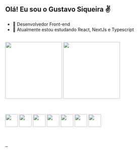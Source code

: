 <!--
**G18siqueira/G18siqueira** is a ✨ _special_ ✨ repository because its `README.md` (this file) appears on your GitHub profile.

Here are some ideas to get you started:

- 🔭 I’m currently working on ...
- 🌱 I’m currently learning ...
- 👯 I’m looking to collaborate on ...
- 🤔 I’m looking for help with ...
- 💬 Ask me about ...
- 📫 How to reach me: ...
- 😄 Pronouns: ...
- ⚡ Fun fact: ...
-->

## Olá! Eu sou o Gustavo Siqueira ✌️

- 🔭 Desenvolvedor Front-end
- 🌱 Atualmente estou estudando React, NextJs e Typescript

<div>
    <br> 
    <a href="https://link.gustavosiqueira.dev.br/github"></a>
    <img height="180rem" src="https://github-readme-stats.vercel.app/api?username=G18siqueira&show_icons=true&theme=gruvbox" alt="">
    <img height="180rem" src="https://github-readme-stats.vercel.app/api/top-langs/?username=G18siqueira&layout=compact&theme=gruvbox" alt="">
</div>

##
<div style="display: inline_block">
    <br>          
    <img align="center" alt="" width="40" height="40" src="https://cdn.jsdelivr.net/gh/devicons/devicon/icons/html5/html5-original.svg"/>          
    <img align="center" alt="" width="40" height="40" src="https://cdn.jsdelivr.net/gh/devicons/devicon/icons/css3/css3-original.svg"/>
    <img align="center" alt="" width="40" height="40" src="https://cdn.jsdelivr.net/gh/devicons/devicon/icons/sass/sass-original.svg"/>
    <img align="center" alt="" width="40" height="40" src="https://cdn.jsdelivr.net/gh/devicons/devicon/icons/javascript/javascript-plain.svg"/>
    <img align="center" alt="" width="40" height="40" src="https://cdn.jsdelivr.net/gh/devicons/devicon/icons/typescript/typescript-original.svg"/>
    <img align="center" alt="" width="40" height="40" src="https://cdn.jsdelivr.net/gh/devicons/devicon/icons/react/react-original.svg"/>
    <img align="center" alt="" width="40" height="40" src="https://cdn.jsdelivr.net/gh/devicons/devicon/icons/nextjs/nextjs-original.svg"/>   
</div>

##
<div>   
    <br>
    <a href="https://www.gustavosiqueira.dev.br/" target="_blank">
        <img src="https://img.shields.io/website?label=GustavoSiqueira.dev&style=for-the-badge&url=https://www.gustavosiqueira.dev.br/" alt="">
    </a>
    <a href="https://link.gustavosiqueira.dev.br/linkedin" target="_blank">
        <img src="https://img.shields.io/badge/LinkedIn-0077B5?style=for-the-badge&logo=linkedin&logoColor=white" alt="">
    </a>
    <a href="https://link.gustavosiqueira.dev.br/email" target="_blank">
        <img src="https://img.shields.io/badge/Gmail-222222?style=for-the-badge&logo=gmail&logoColor=white" alt="">
    </a>
</div>
